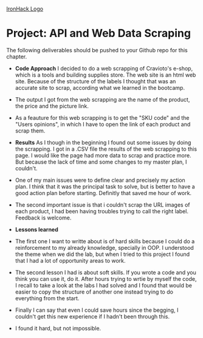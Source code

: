 [IronHack Logo](https://s3-eu-west-1.amazonaws.com/ih-materials/uploads/upload_d5c5793015fec3be28a63c4fa3dd4d55.png)

# Project: API and Web Data Scraping



The following deliverables should be pushed to your Github repo for this chapter.

* **Code Approach** I decided to do a web scrapping of Cravioto's e-shop, which is a tools and building supplies store. The web site is an html web site. Because of the structure of the labels I thought that was an accurate site to scrap, according what we learned in the bootcamp.
* The output I got from the web scrapping are the name of the product, the price and the picture link.
* As a feauture for this web scrapping is to get the "SKU code" and the "Users opinions", in which I have to open the link of each product and scrap them.

* **Results** As I though in the beginning I found out some issues by doing the scrapping. I got in a .CSV file the results of the web scrapping to this page. I would like the page had more data to scrap and practice more. But because the lack of time and some changes to my master plan, I couldn't. 

* One of my main issues were to define clear and precisely my action plan. I think that it was the principal task to solve, but is better to have a good action plan before starting. Definitly that saved me hour of work.
* The second important issue is that i couldn't scrap the URL images of each product, I had been having troubles trying to call the right label. Feedback is welcome.


* **Lessons learned** 
* The first one I want to writte about is of hard skills because I could do a reinforcement to my already knowledge, specially in OOP. I understood the theme when we did the lab, but when I tried to this project I found that I had a lot of opportunity areas to work.

* The second lesson I had is about soft skills. If you wrote a code and you think you can use it, do it. After hours trying to wrtie by myself the code, I recall to take a look at the labs I had solved and I found that would be easier to copy the structure of another one instead trying to do everything from the start.

* Finally I can say that even I could save hours since the begging, I couldn't get this new experience if I hadn't been through this. 
* I found it hard, but not impossible.
